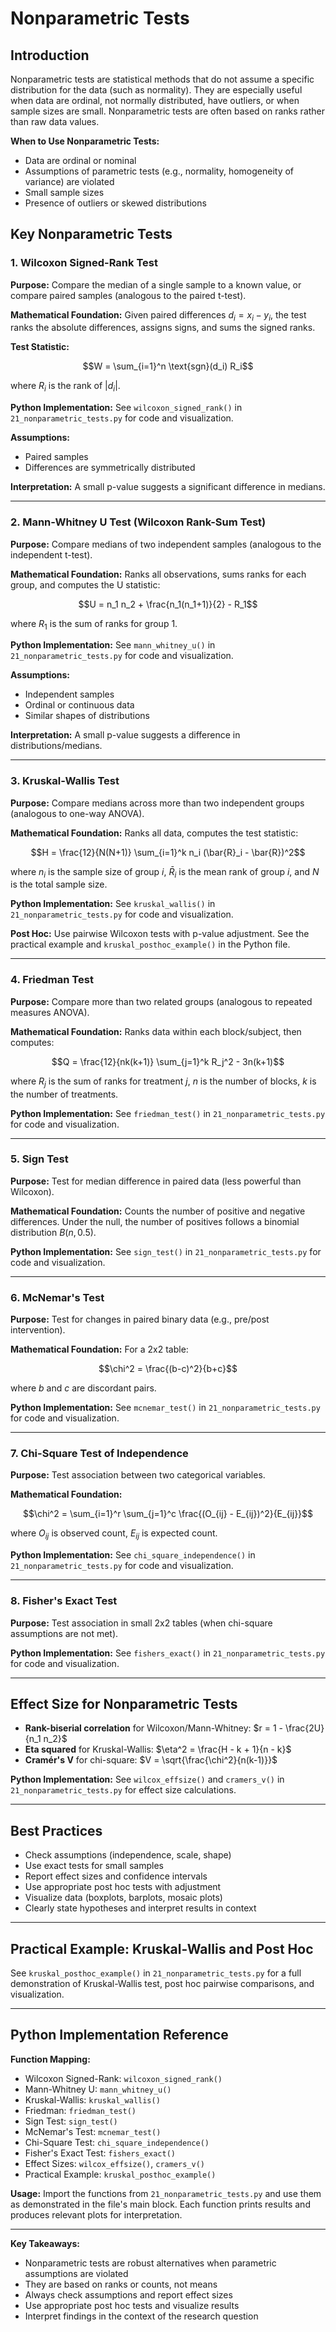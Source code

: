 # Nonparametric Tests

## Introduction

Nonparametric tests are statistical methods that do not assume a specific distribution for the data (such as normality). They are especially useful when data are ordinal, not normally distributed, have outliers, or when sample sizes are small. Nonparametric tests are often based on ranks rather than raw data values.

**When to Use Nonparametric Tests:**
- Data are ordinal or nominal
- Assumptions of parametric tests (e.g., normality, homogeneity of variance) are violated
- Small sample sizes
- Presence of outliers or skewed distributions

## Key Nonparametric Tests

### 1. Wilcoxon Signed-Rank Test

**Purpose:** Compare the median of a single sample to a known value, or compare paired samples (analogous to the paired t-test).

**Mathematical Foundation:**
Given paired differences $`d_i = x_i - y_i`$, the test ranks the absolute differences, assigns signs, and sums the signed ranks.

**Test Statistic:**
```math
W = \sum_{i=1}^n \text{sgn}(d_i) R_i
```
where $`R_i`$ is the rank of $`|d_i|`$.

**Python Implementation:**
See `wilcoxon_signed_rank()` in `21_nonparametric_tests.py` for code and visualization.

**Assumptions:**
- Paired samples
- Differences are symmetrically distributed

**Interpretation:**
A small p-value suggests a significant difference in medians.

---

### 2. Mann-Whitney U Test (Wilcoxon Rank-Sum Test)

**Purpose:** Compare medians of two independent samples (analogous to the independent t-test).

**Mathematical Foundation:**
Ranks all observations, sums ranks for each group, and computes the U statistic:
```math
U = n_1 n_2 + \frac{n_1(n_1+1)}{2} - R_1
```
where $`R_1`$ is the sum of ranks for group 1.

**Python Implementation:**
See `mann_whitney_u()` in `21_nonparametric_tests.py` for code and visualization.

**Assumptions:**
- Independent samples
- Ordinal or continuous data
- Similar shapes of distributions

**Interpretation:**
A small p-value suggests a difference in distributions/medians.

---

### 3. Kruskal-Wallis Test

**Purpose:** Compare medians across more than two independent groups (analogous to one-way ANOVA).

**Mathematical Foundation:**
Ranks all data, computes the test statistic:
```math
H = \frac{12}{N(N+1)} \sum_{i=1}^k n_i (\bar{R}_i - \bar{R})^2
```
where $`n_i`$ is the sample size of group $`i`$, $`\bar{R}_i`$ is the mean rank of group $`i`$, and $`N`$ is the total sample size.

**Python Implementation:**
See `kruskal_wallis()` in `21_nonparametric_tests.py` for code and visualization.

**Post Hoc:** Use pairwise Wilcoxon tests with p-value adjustment. See the practical example and `kruskal_posthoc_example()` in the Python file.

---

### 4. Friedman Test

**Purpose:** Compare more than two related groups (analogous to repeated measures ANOVA).

**Mathematical Foundation:**
Ranks data within each block/subject, then computes:
```math
Q = \frac{12}{nk(k+1)} \sum_{j=1}^k R_j^2 - 3n(k+1)
```
where $`R_j`$ is the sum of ranks for treatment $`j`$, $`n`$ is the number of blocks, $`k`$ is the number of treatments.

**Python Implementation:**
See `friedman_test()` in `21_nonparametric_tests.py` for code and visualization.

---

### 5. Sign Test

**Purpose:** Test for median difference in paired data (less powerful than Wilcoxon).

**Mathematical Foundation:**
Counts the number of positive and negative differences. Under the null, the number of positives follows a binomial distribution $`B(n, 0.5)`$.

**Python Implementation:**
See `sign_test()` in `21_nonparametric_tests.py` for code and visualization.

---

### 6. McNemar's Test

**Purpose:** Test for changes in paired binary data (e.g., pre/post intervention).

**Mathematical Foundation:**
For a 2x2 table:
```math
\chi^2 = \frac{(b-c)^2}{b+c}
```
where $`b`$ and $`c`$ are discordant pairs.

**Python Implementation:**
See `mcnemar_test()` in `21_nonparametric_tests.py` for code and visualization.

---

### 7. Chi-Square Test of Independence

**Purpose:** Test association between two categorical variables.

**Mathematical Foundation:**
```math
\chi^2 = \sum_{i=1}^r \sum_{j=1}^c \frac{(O_{ij} - E_{ij})^2}{E_{ij}}
```
where $`O_{ij}`$ is observed count, $`E_{ij}`$ is expected count.

**Python Implementation:**
See `chi_square_independence()` in `21_nonparametric_tests.py` for code and visualization.

---

### 8. Fisher's Exact Test

**Purpose:** Test association in small 2x2 tables (when chi-square assumptions are not met).

**Python Implementation:**
See `fishers_exact()` in `21_nonparametric_tests.py` for code and visualization.

---

## Effect Size for Nonparametric Tests

- **Rank-biserial correlation** for Wilcoxon/Mann-Whitney: $`r = 1 - \frac{2U}{n_1 n_2}`$
- **Eta squared** for Kruskal-Wallis: $`\eta^2 = \frac{H - k + 1}{n - k}`$
- **Cramér's V** for chi-square: $`V = \sqrt{\frac{\chi^2}{n(k-1)}}`$

**Python Implementation:**
See `wilcox_effsize()` and `cramers_v()` in `21_nonparametric_tests.py` for effect size calculations.

---

## Best Practices

- Check assumptions (independence, scale, shape)
- Use exact tests for small samples
- Report effect sizes and confidence intervals
- Use appropriate post hoc tests with adjustment
- Visualize data (boxplots, barplots, mosaic plots)
- Clearly state hypotheses and interpret results in context

---

## Practical Example: Kruskal-Wallis and Post Hoc

See `kruskal_posthoc_example()` in `21_nonparametric_tests.py` for a full demonstration of Kruskal-Wallis test, post hoc pairwise comparisons, and visualization.

---

## Python Implementation Reference

**Function Mapping:**
- Wilcoxon Signed-Rank: `wilcoxon_signed_rank()`
- Mann-Whitney U: `mann_whitney_u()`
- Kruskal-Wallis: `kruskal_wallis()`
- Friedman: `friedman_test()`
- Sign Test: `sign_test()`
- McNemar's Test: `mcnemar_test()`
- Chi-Square Test: `chi_square_independence()`
- Fisher's Exact Test: `fishers_exact()`
- Effect Sizes: `wilcox_effsize()`, `cramers_v()`
- Practical Example: `kruskal_posthoc_example()`

**Usage:**
Import the functions from `21_nonparametric_tests.py` and use them as demonstrated in the file's main block. Each function prints results and produces relevant plots for interpretation.

---

**Key Takeaways:**
- Nonparametric tests are robust alternatives when parametric assumptions are violated
- They are based on ranks or counts, not means
- Always check assumptions and report effect sizes
- Use appropriate post hoc tests and visualize results
- Interpret findings in the context of the research question 